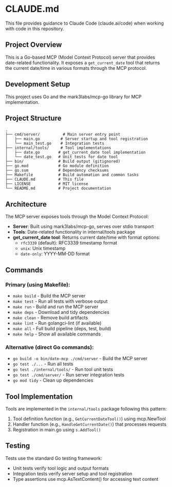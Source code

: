 # CLAUDE.md

This file provides guidance to Claude Code (claude.ai/code) when working with code in this repository.

## Project Overview

This is a Go-based MCP (Model Context Protocol) server that provides date-related functionality. It exposes a `get_current_date` tool that returns the current date/time in various formats through the MCP protocol.

## Development Setup

This project uses Go and the mark3labs/mcp-go library for MCP implementation.

## Project Structure

```
.
├── cmd/server/          # Main server entry point
│   ├── main.go         # Server startup and tool registration
│   └── main_test.go    # Integration tests
├── internal/tools/     # Tool implementations
│   ├── date.go        # get_current_date tool implementation
│   └── date_test.go   # Unit tests for date tool
├── bin/               # Build output (gitignored)
├── go.mod             # Go module definition
├── go.sum             # Dependency checksums
├── Makefile           # Build automation and common tasks
├── CLAUDE.md          # This file
├── LICENSE            # MIT license
└── README.md          # Project documentation
```

## Architecture

The MCP server exposes tools through the Model Context Protocol:
- **Server**: Built using mark3labs/mcp-go, serves over stdio transport
- **Tools**: Date-related functionality in internal/tools package
- **get_current_date tool**: Returns current date/time with format options:
  - `rfc3339` (default): RFC3339 timestamp format
  - `unix`: Unix timestamp
  - `date-only`: YYYY-MM-DD format

## Commands

### Primary (using Makefile):
- `make build` - Build the MCP server
- `make test` - Run all tests with verbose output
- `make run` - Build and run the MCP server
- `make deps` - Download and tidy dependencies
- `make clean` - Remove build artifacts
- `make lint` - Run golangci-lint (if available)
- `make all` - Full build pipeline (deps, test, build)
- `make help` - Show all available commands

### Alternative (direct Go commands):
- `go build -o bin/date-mcp ./cmd/server` - Build the MCP server
- `go test ./...` - Run all tests
- `go test ./internal/tools/` - Run tool unit tests
- `go test ./cmd/server/` - Run server integration tests
- `go mod tidy` - Clean up dependencies

## Tool Implementation

Tools are implemented in the `internal/tools` package following this pattern:
1. Tool definition function (e.g., `GetCurrentDateTool()`) using mcp.NewTool
2. Handler function (e.g., `HandleGetCurrentDate()`) that processes requests
3. Registration in main.go using `s.AddTool()`

## Testing

Tests use the standard Go testing framework:
- Unit tests verify tool logic and output formats
- Integration tests verify server setup and tool registration
- Type assertions use mcp.AsTextContent() for accessing text content
